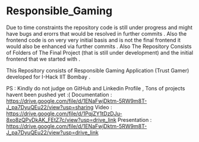 # Responsible_Gaming
Due to time constraints the repository code is still under progress and might have bugs and erorrs that would be resolved in further commits . Also the frontend code is on very very initial basis and is not the final frontend it would also be enhanced via further commits .
Also The Repository Consists of Folders of The Final Project (that is still under development) and the initial frontend that we started with .

This Repository consists of Responsible Gaming Application (Trust Gamer) developed for I-Hack IIT Bombay .

PS : Kindly do not judge on GitHub and Linkedin Profile , Tons of projects havent been pushed yet :(
Documentation : https://drive.google.com/file/d/1ENaFwjDktm-5RW9m8T-J_pa7DyuQEu22/view?usp=sharing
Video : https://drive.google.com/file/d/1PqjZY1tDzDJu-8xo8zQPvDkAK_FEtZ7c/view?usp=drive_link
Presentation : https://drive.google.com/file/d/1ENaFwjDktm-5RW9m8T-J_pa7DyuQEu22/view?usp=drive_link
